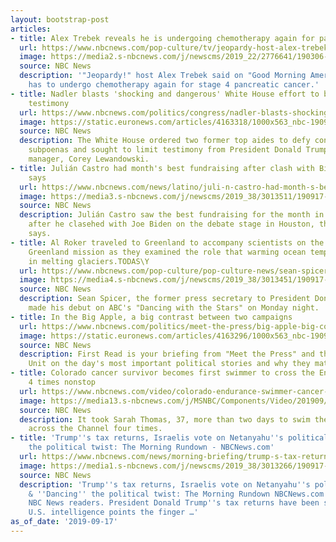 ```yaml
---
layout: bootstrap-post
articles:
- title: Alex Trebek reveals he is undergoing chemotherapy again for pancreatic cancer
  url: https://www.nbcnews.com/pop-culture/tv/jeopardy-host-alex-trebek-reveals-he-undergoing-chemotherapy-again-pancreatic-n1055261
  image: https://media2.s-nbcnews.com/j/newscms/2019_22/2776641/190306-alex-trebek-ew-500p_e555aba6cde6d68536cc0b30a7426389.nbcnews-fp-1200-630.jpg
  source: NBC News
  description: '"Jeopardy!" host Alex Trebek said on "Good Morning America" that he
    has to undergo chemotherapy again for stage 4 pancreatic cancer.'
- title: Nadler blasts 'shocking and dangerous' White House effort to block ex-aides'
    testimony
  url: https://www.nbcnews.com/politics/congress/nadler-blasts-shocking-dangerous-white-house-effort-block-ex-aides-n1055226
  image: https://static.euronews.com/articles/4163318/1000x563_nbc-190909-jerry-nadler-cs-947a_f0fb2ad7a35482d6fc41d2b797f54a89.jpg
  source: NBC News
  description: The White House ordered two former top aides to defy congressional
    subpoenas and sought to limit testimony from President Donald Trump's former campaign
    manager, Corey Lewandowski.
- title: Julián Castro had month's best fundraising after clash with Biden, campaign
    says
  url: https://www.nbcnews.com/news/latino/juli-n-castro-had-month-s-best-fundraising-after-clash-n1055181
  image: https://media3.s-nbcnews.com/j/newscms/2019_38/3013511/190917-julian-joaquin-castro-party-cs-743a_840b565d0e5160fdb433df6b1783f36f.nbcnews-fp-1200-630.jpg
  source: NBC News
  description: Julián Castro saw the best fundraising for the month in the 24 hours
    after he clasehed with Joe Biden on the debate stage in Houston, the campaign
    says.
- title: Al Roker traveled to Greenland to accompany scientists on the Oceans Melting
    Greenland mission as they examined the role that warming ocean temperatures play
    in melting glaciers.TODAS\Y
  url: https://www.nbcnews.com/pop-culture/pop-culture-news/sean-spicer-makes-his-dancing-stars-debut-n1055231
  image: https://media4.s-nbcnews.com/j/newscms/2019_38/3013451/190917-sean-spicer-dwts-cs-752a_69bcc79134d1b5998c1a76d710e7257d.nbcnews-fp-1200-630.jpg
  source: NBC News
  description: Sean Spicer, the former press secretary to President Donald Trump,
    made his debut on ABC's "Dancing with the Stars" on Monday night.
- title: In the Big Apple, a big contrast between two campaigns
  url: https://www.nbcnews.com/politics/meet-the-press/big-apple-big-contrast-between-two-campaigns-n1055246
  image: https://static.euronews.com/articles/4163296/1000x563_nbc-190917-elizabeth_warren-mc-1308_87b5abe7929f56e65470e4a5d8653adc.jpg
  source: NBC News
  description: First Read is your briefing from "Meet the Press" and the NBC Political
    Unit on the day's most important political stories and why they matter.
- title: Colorado cancer survivor becomes first swimmer to cross the English Channel
    4 times nonstop
  url: https://www.nbcnews.com/video/colorado-endurance-swimmer-cancer-survivor-sarah-thomas-swims-english-channel-4-times-nonstop-69131846002
  image: https://media13.s-nbcnews.com/j/MSNBC/Components/Video/201909/Sarah_Thomas.nbcnews-fp-1200-630.jpg
  source: NBC News
  description: It took Sarah Thomas, 37, more than two days to swim the 130 miles
    across the Channel four times.
- title: 'Trump''s tax returns, Israelis vote on Netanyahu''s political future & ''Dancing''
    the political twist: The Morning Rundown - NBCNews.com'
  url: https://www.nbcnews.com/news/morning-briefing/trump-s-tax-returns-israelis-vote-netanyahu-s-political-future-n1055211
  image: https://media1.s-nbcnews.com/j/newscms/2019_38/3013266/190917-greenland-icelberg-mc-842_f14e7d1d8393285eb5152a25c4e6b589.nbcnews-fp-1200-630.JPG
  source: NBC News
  description: 'Trump''s tax returns, Israelis vote on Netanyahu''s political future
    & ''Dancing'' the political twist: The Morning Rundown NBCNews.com Good morning,
    NBC News readers. President Donald Trump''s tax returns have been subpoenaed,
    U.S. intelligence points the finger …'
as_of_date: '2019-09-17'
---
```


